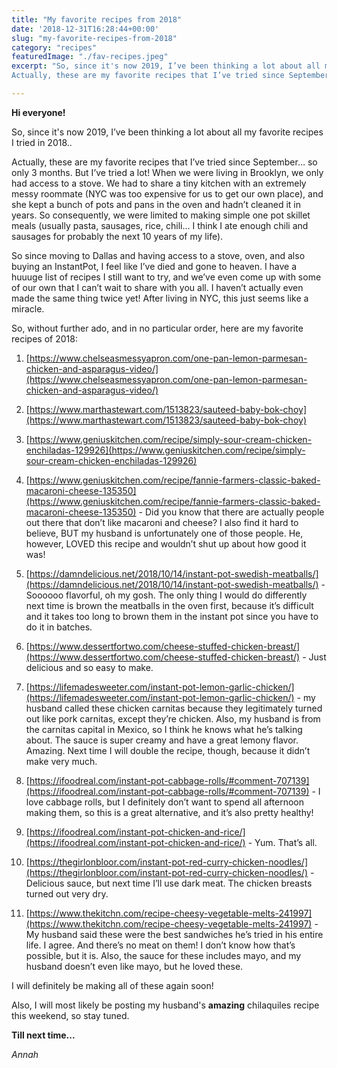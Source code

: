 ```yaml
---
title: "My favorite recipes from 2018"
date: '2018-12-31T16:28:44+00:00'
slug: "my-favorite-recipes-from-2018"
category: "recipes"
featuredImage: "./fav-recipes.jpeg"
excerpt: "So, since it's now 2019, I’ve been thinking a lot about all my favorite recipes I tried in 2018.
Actually, these are my favorite recipes that I’ve tried since September… so only 3 months. But I’ve tried a lot! When we were living in Brooklyn, we only had access to a stove."

---
```


  

**Hi everyone!**

  

So, since it's now 2019, I’ve been thinking a lot about all my favorite recipes I tried in 2018..

  

Actually, these are my favorite recipes that I’ve tried since September… so only 3 months. But I’ve tried a lot! When we were living in Brooklyn, we only had access to a stove. We had to share a tiny kitchen with an extremely messy roommate (NYC was too expensive for us to get our own place), and she kept a bunch of pots and pans in the oven and hadn’t cleaned it in years. So consequently, we were limited to making simple one pot skillet meals (usually pasta, sausages, rice, chili… I think I ate enough chili and sausages for probably the next 10 years of my life).

  

So since moving to Dallas and having access to a stove, oven, and also buying an InstantPot, I feel like I’ve died and gone to heaven. I have a huuuge list of recipes I still want to try, and we’ve even come up with some of our own that I can’t wait to share with you all. I haven’t actually even made the same thing twice yet! After living in NYC, this just seems like a miracle.

  

So, without further ado, and in no particular order, here are my favorite recipes of 2018:

  

1.  [https://www.chelseasmessyapron.com/one-pan-lemon-parmesan-chicken-and-asparagus-video/](https://www.chelseasmessyapron.com/one-pan-lemon-parmesan-chicken-and-asparagus-video/)
    
2.  [https://www.marthastewart.com/1513823/sauteed-baby-bok-choy](https://www.marthastewart.com/1513823/sauteed-baby-bok-choy)
    
3.  [https://www.geniuskitchen.com/recipe/simply-sour-cream-chicken-enchiladas-129926](https://www.geniuskitchen.com/recipe/simply-sour-cream-chicken-enchiladas-129926)
    
4.  [https://www.geniuskitchen.com/recipe/fannie-farmers-classic-baked-macaroni-cheese-135350](https://www.geniuskitchen.com/recipe/fannie-farmers-classic-baked-macaroni-cheese-135350) - Did you know that there are actually people out there that don’t like macaroni and cheese? I also find it hard to believe, BUT my husband is unfortunately one of those people. He, however, LOVED this recipe and wouldn’t shut up about how good it was!
    
5.  [https://damndelicious.net/2018/10/14/instant-pot-swedish-meatballs/](https://damndelicious.net/2018/10/14/instant-pot-swedish-meatballs/) - Soooooo flavorful, oh my gosh. The only thing I would do differently next time is brown the meatballs in the oven first, because it’s difficult and it takes too long to brown them in the instant pot since you have to do it in batches.
    
6.  [https://www.dessertfortwo.com/cheese-stuffed-chicken-breast/](https://www.dessertfortwo.com/cheese-stuffed-chicken-breast/) - Just delicious and so easy to make.
    
7.  [https://lifemadesweeter.com/instant-pot-lemon-garlic-chicken/](https://lifemadesweeter.com/instant-pot-lemon-garlic-chicken/) - my husband called these chicken carnitas because they legitimately turned out like pork carnitas, except they’re chicken. Also, my husband is from the carnitas capital in Mexico, so I think he knows what he’s talking about. The sauce is super creamy and have a great lemony flavor. Amazing. Next time I will double the recipe, though, because it didn’t make very much.
    
8.  [https://ifoodreal.com/instant-pot-cabbage-rolls/#comment-707139](https://ifoodreal.com/instant-pot-cabbage-rolls/#comment-707139) - I love cabbage rolls, but I definitely don’t want to spend all afternoon making them, so this is a great alternative, and it’s also pretty healthy!
    
9.  [https://ifoodreal.com/instant-pot-chicken-and-rice/](https://ifoodreal.com/instant-pot-chicken-and-rice/) - Yum. That’s all.
    
10.  [https://thegirlonbloor.com/instant-pot-red-curry-chicken-noodles/](https://thegirlonbloor.com/instant-pot-red-curry-chicken-noodles/) - Delicious sauce, but next time I’ll use dark meat. The chicken breasts turned out very dry.
    
11.  [https://www.thekitchn.com/recipe-cheesy-vegetable-melts-241997](https://www.thekitchn.com/recipe-cheesy-vegetable-melts-241997) - My husband said these were the best sandwiches he’s tried in his entire life. I agree. And there’s no meat on them! I don’t know how that’s possible, but it is. Also, the sauce for these includes mayo, and my husband doesn’t even like mayo, but he loved these.

I will definitely be making all of these again soon!

Also, I will most likely be posting my husband's **amazing** chilaquiles recipe this weekend, so stay tuned.

**Till next time...**

*Annah*